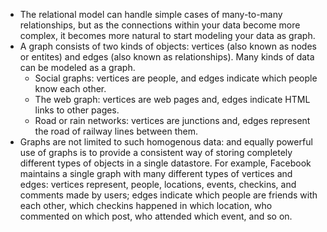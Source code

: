- The relational model can handle simple cases of many-to-many relationships, but as the connections within your data become more complex, it becomes more natural to start modeling your data as graph.
- A graph consists of two kinds of objects: vertices (also known as nodes or entites) and edges (also known as relationships). Many kinds of data can be modeled as a graph.
	- Social graphs: vertices are people, and edges indicate which people know each other.
	- The web graph: vertices are web pages and, edges indicate HTML links to other pages.
	- Road or rain networks: vertices are junctions and, edges represent the road of railway lines between them.
- Graphs are not limited to such homogenous data: and equally powerful use of graphs is to provide a consistent way of storing completely different types of objects in a single datastore. For example, Facebook maintains a single graph with many different types of vertices and edges: vertices represent, people, locations, events, checkins, and comments made by users; edges indicate which people are friends with each other, which checkins happened in which location, who commented on which post, who attended which event, and so on.